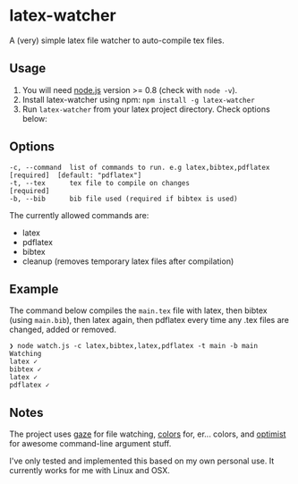 latex-watcher
=============

A (very) simple latex file watcher to auto-compile tex files.

Usage
-----

1. You will need [node.js](http://nodejs.org/download/) version >= 0.8 (check with ```node -v```).
2. Install latex-watcher using npm: ```npm install -g latex-watcher```
3. Run ```latex-watcher``` from your latex project directory. Check options below:

Options
-------

    -c, --command  list of commands to run. e.g latex,bibtex,pdflatex  [required]  [default: "pdflatex"]
    -t, --tex      tex file to compile on changes                      [required]
    -b, --bib      bib file used (required if bibtex is used)

The currently allowed commands are:
- latex
- pdflatex
- bibtex
- cleanup (removes temporary latex files after compilation)

Example
-------
The command below compiles the ```main.tex``` file with latex, then bibtex (using ```main.bib```), then latex again, then pdflatex every time any .tex files are changed, added or removed.

    ❯ node watch.js -c latex,bibtex,latex,pdflatex -t main -b main
    Watching
    latex ✓
    bibtex ✓
    latex ✓
    pdflatex ✓


Notes
-----

The project uses [gaze](https://github.com/shama/gaze) for file watching, [colors](https://github.com/Marak/colors.js) for, er... colors, and [optimist](https://github.com/substack/node-optimist) for awesome command-line argument stuff.

I've only tested and implemented this based on my own personal use. It currently works for me with Linux and OSX.